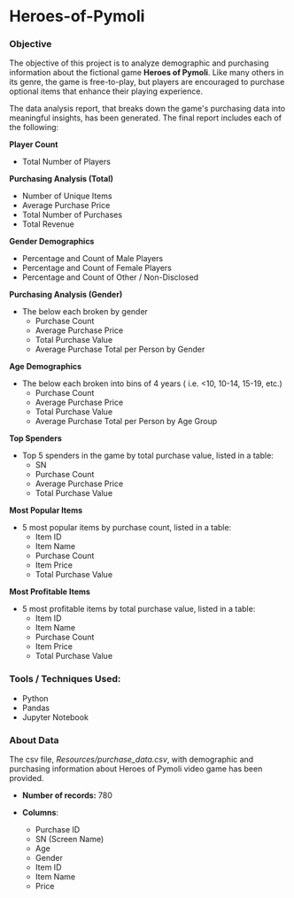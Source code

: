 # Heroes-of-Pymoli

### Objective

The objective of this project is to analyze demographic and purchasing information about the fictional game **Heroes of Pymoli**. Like many others in its genre, the game is free-to-play, but players are encouraged to purchase optional items that enhance their playing experience.

The data analysis report, that breaks down the game's purchasing data into meaningful insights, has been generated. The final report includes each of the following:

**Player Count**

- Total Number of Players

**Purchasing Analysis (Total)**

- Number of Unique Items
- Average Purchase Price
- Total Number of Purchases
- Total Revenue

**Gender Demographics**

- Percentage and Count of Male Players
- Percentage and Count of Female Players
- Percentage and Count of Other / Non-Disclosed

**Purchasing Analysis (Gender)**

- The below each broken by gender
  - Purchase Count
  - Average Purchase Price
  - Total Purchase Value
  - Average Purchase Total per Person by Gender

**Age Demographics**

- The below each broken into bins of 4 years ( i.e. <10, 10-14, 15-19, etc.)
  - Purchase Count
  - Average Purchase Price
  - Total Purchase Value
  - Average Purchase Total per Person by Age Group

**Top Spenders**

- Top 5 spenders in the game by total purchase value, listed in a table:
  - SN
  - Purchase Count
  - Average Purchase Price
  - Total Purchase Value

**Most Popular Items**

- 5 most popular items by purchase count, listed in a table:
  - Item ID
  - Item Name
  - Purchase Count
  - Item Price
  - Total Purchase Value

**Most Profitable Items**

- 5 most profitable items by total purchase value, listed in a table:
  - Item ID
  - Item Name
  - Purchase Count
  - Item Price
  - Total Purchase Value

 

### Tools / Techniques Used: 

- Python
- Pandas
- Jupyter Notebook

 

### About Data

The csv file, *Resources/purchase_data.csv*, with demographic and purchasing information about Heroes of Pymoli video game has been provided.

- **Number of records:**	780

- **Columns**:
  - Purchase ID
  - SN (Screen Name)
  - Age
  - Gender
  - Item ID
  - Item Name
  - Price